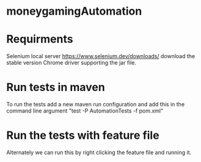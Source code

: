 # moneygamingAutomation

# Requirments
 Selenium local server https://www.selenium.dev/downloads/ download the stable version
 Chrome driver supporting the jar file. 

# Run tests in maven 
To run the tests add a new maven run configuration and 
add this in the command line argument "test -P AutomationTests -f pom.xml"

# Run the tests with feature file
Alternately we can run this by right clicking the feature file and running it.
  
